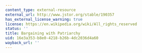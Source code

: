 ```yaml
---
content_type: external-resource
external_url: http://www.jstor.org/stable/190357
has_external_license_warning: true
license: https://en.wikipedia.org/wiki/All_rights_reserved
status: ''
title: Bargaining with Patriarchy
uid: 16e3a353-b8e0-4218-b26b-4dc2036d4a60
wayback_url: ''
---
```

